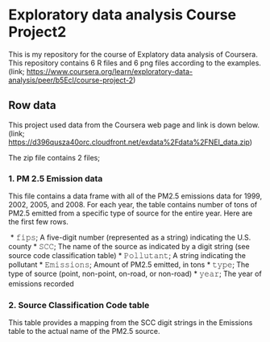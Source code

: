 # Exploratory data analysis Course Project2
This is my repository for the course of Explatory data analysis of Coursera.
This repository contains 6 R files and 6 png files according to the examples.
(link; https://www.coursera.org/learn/exploratory-data-analysis/peer/b5Ecl/course-project-2)

## Row data
This project used data from the Coursera web page and link is down below.
(link; https://d396qusza40orc.cloudfront.net/exdata%2Fdata%2FNEI_data.zip)

The zip file contains 2 files;
### 1. PM 2.5 Emission data
This file contains a data frame with all of the PM2.5 emissions data for 1999, 2002, 2005, and 2008. For each year, the table contains number of tons of PM2.5 emitted from a specific type of source for the entire year. Here are the first few rows.

  * 𝚏𝚒𝚙𝚜; A five-digit number (represented as a string) indicating the U.S. county  * 𝚂𝙲𝙲; The name of the source as indicated by a digit string (see source code classification table)  * 𝙿𝚘𝚕𝚕𝚞𝚝𝚊𝚗𝚝; A string indicating the pollutant  * 𝙴𝚖𝚒𝚜𝚜𝚒𝚘𝚗𝚜; Amount of PM2.5 emitted, in tons  * 𝚝𝚢𝚙𝚎; The type of source (point, non-point, on-road, or non-road)  * 𝚢𝚎𝚊𝚛; The year of emissions recorded　　
  
### 2. Source Classification Code table
This table provides a mapping from the SCC digit strings in the Emissions table to the actual name of the PM2.5 source.
